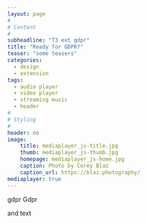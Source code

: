 ```yaml
---
layout: page
#
# Content
#
subheadline: "T3 ext gdpr"
title: "Ready for GDPR?"
teaser: "some teasers"
categories:
  - design
  - extension
tags:
  - audio player
  - video player
  - streaming music
  - header
#
# Styling
#
header: no
image:
    title: mediaplayer_js-title.jpg
    thumb: mediaplayer_js-thumb.jpg
    homepage: mediaplayer_js-home.jpg
    caption: Photo by Corey Blaz
    caption_url: https://blaz.photography/
mediaplayer: true
---
```

gdpr Gdpr
<!--more-->


and text

